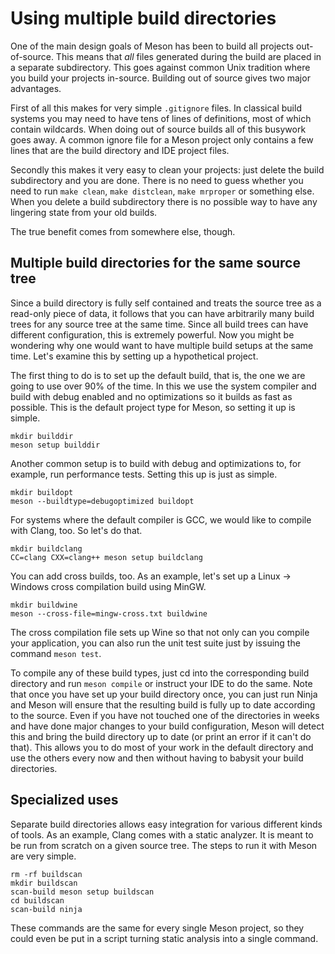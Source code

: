 # Using multiple build directories

One of the main design goals of Meson has been to build all projects
out-of-source. This means that *all* files generated during the build
are placed in a separate subdirectory. This goes against common Unix
tradition where you build your projects in-source. Building out of
source gives two major advantages.

First of all this makes for very simple `.gitignore` files. In
classical build systems you may need to have tens of lines of
definitions, most of which contain wildcards. When doing out of source
builds all of this busywork goes away. A common ignore file for a
Meson project only contains a few lines that are the build directory
and IDE project files.

Secondly this makes it very easy to clean your projects: just delete
the build subdirectory and you are done. There is no need to guess
whether you need to run `make clean`, `make distclean`, `make
mrproper` or something else. When you delete a build subdirectory
there is no possible way to have any lingering state from your old
builds.

The true benefit comes from somewhere else, though.

## Multiple build directories for the same source tree

Since a build directory is fully self contained and treats the source
tree as a read-only piece of data, it follows that you can have
arbitrarily many build trees for any source tree at the same time.
Since all build trees can have different configuration, this is
extremely powerful. Now you might be wondering why one would want to
have multiple build setups at the same time. Let's examine this by
setting up a hypothetical project.

The first thing to do is to set up the default build, that is, the one
we are going to use over 90% of the time. In this we use the system
compiler and build with debug enabled and no optimizations so it
builds as fast as possible. This is the default project type for
Meson, so setting it up is simple.

    mkdir builddir
    meson setup builddir

Another common setup is to build with debug and optimizations to, for
example, run performance tests. Setting this up is just as simple.

    mkdir buildopt
    meson --buildtype=debugoptimized buildopt

For systems where the default compiler is GCC, we would like to
compile with Clang, too. So let's do that.

    mkdir buildclang
    CC=clang CXX=clang++ meson setup buildclang

You can add cross builds, too. As an example, let's set up a Linux ->
Windows cross compilation build using MinGW.

    mkdir buildwine
    meson --cross-file=mingw-cross.txt buildwine

The cross compilation file sets up Wine so that not only can you
compile your application, you can also run the unit test suite just by
issuing the command `meson test`.

To compile any of these build types, just cd into the corresponding
build directory and run `meson compile` or instruct your IDE to do the
same. Note that once you have set up your build directory once, you
can just run Ninja and Meson will ensure that the resulting build is
fully up to date according to the source. Even if you have not touched
one of the directories in weeks and have done major changes to your
build configuration, Meson will detect this and bring the build
directory up to date (or print an error if it can't do that). This
allows you to do most of your work in the default directory and use
the others every now and then without having to babysit your build
directories.

## Specialized uses

Separate build directories allows easy integration for various
different kinds of tools. As an example, Clang comes with a static
analyzer. It is meant to be run from scratch on a given source tree.
The steps to run it with Meson are very simple.

    rm -rf buildscan
    mkdir buildscan
    scan-build meson setup buildscan
    cd buildscan
    scan-build ninja

These commands are the same for every single Meson project, so they
could even be put in a script turning static analysis into a single
command.
